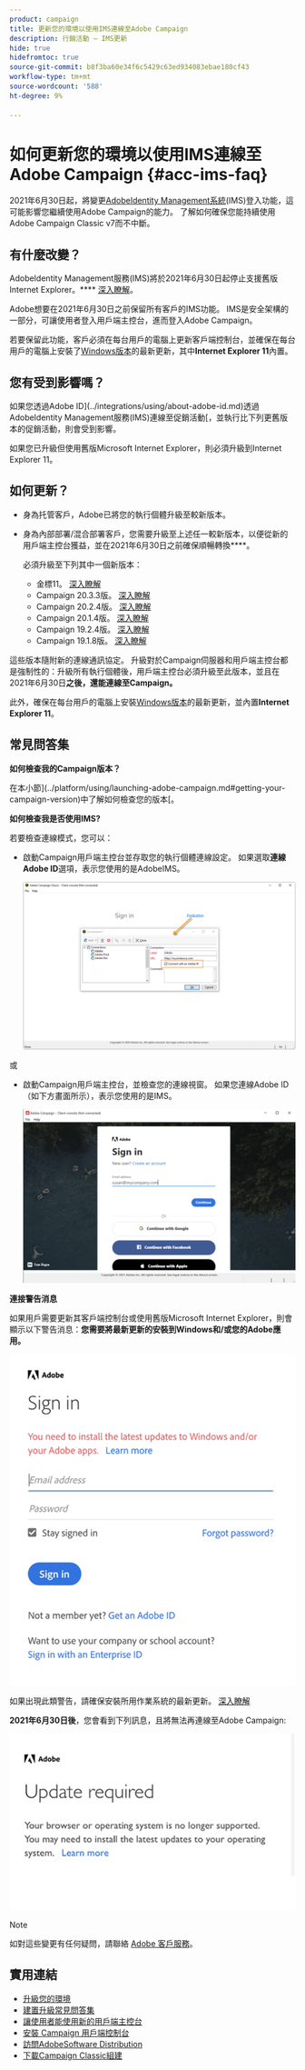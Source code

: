 ```yaml
---
product: campaign
title: 更新您的環境以使用IMS連線至Adobe Campaign
description: 行銷活動 — IMS更新
hide: true
hidefromtoc: true
source-git-commit: b8f3ba60e34f6c5429c63ed934083ebae180cf43
workflow-type: tm+mt
source-wordcount: '588'
ht-degree: 9%

---
```


# 如何更新您的環境以使用IMS連線至Adobe Campaign {#acc-ims-faq}

2021年6月30日起，將變更[AdobeIdentity Management系統](https://helpx.adobe.com/enterprise/using/identity.html)(IMS)登入功能，這可能影響您繼續使用Adobe Campaign的能力。 了解如何確保您能持續使用Adobe Campaign Classic v7而不中斷。

## 有什麼改變？

AdobeIdentity Management服務(IMS)將於2021年6月30日起停止支援舊版Internet Explorer。**** [深入瞭解](https://helpx.adobe.com/x-productkb/global/update-operating-system-and-browser.html)。

Adobe想要在2021年6月30日之前保留所有客戶的IMS功能。 IMS是安全架構的一部分，可讓使用者登入用戶端主控台，進而登入Adobe Campaign。

若要保留此功能，客戶必須在每台用戶的電腦上更新客戶端控制台，並確保在每台用戶的電腦上安裝了[Windows版本](../rn/using/compatibility-matrix.md#ClientConsoleoperatingsystems)的最新更新，其中&#x200B;**Internet Explorer 11**&#x200B;內置。

## 您有受到影響嗎？

如果您透過Adobe ID](../integrations/using/about-adobe-id.md)透過AdobeIdentity Management服務(IMS)連線至促銷活動[，並執行比下列更舊版本的促銷活動，則會受到影響。

如果您已升級但使用舊版Microsoft Internet Explorer，則必須升級到Internet Explorer 11。

## 如何更新？

* 身為托管客戶，Adobe已將您的執行個體升級至較新版本。

* 身為內部部署/混合部署客戶，您需要升級至上述任一較新版本，以便從新的用戶端主控台獲益，並在2021年6月30日之前確保順暢轉換&#x200B;****。

   必須升級至下列其中一個新版本：

   * 金標11。 [深入瞭解](../rn/using/gold-standard.md)
   * Campaign 20.3.3版。 [深入瞭解](../rn/using/release--20-3.md)
   * Campaign 20.2.4版。 [深入瞭解](../rn/using/release--20-2.md)
   * Campaign 20.1.4版。 [深入瞭解](../rn/using/release--20-1.md)
   * Campaign 19.2.4版。 [深入瞭解](../rn/using/release--19-2.md)
   * Campaign 19.1.8版。 [深入瞭解](../rn/using/release--19-1.md)

這些版本隨附新的連線通訊協定。 升級對於Campaign伺服器和用戶端主控台都是強制性的：升級所有執行個體後，用戶端主控台必須升級至此版本，並且在2021年6月30日&#x200B;**之後，還能連線至Campaign。**

此外，確保在每台用戶的電腦上安裝[Windows版本](../rn/using/compatibility-matrix.md#ClientConsoleoperatingsystems)的最新更新，並內置&#x200B;**Internet Explorer 11**。

## 常見問答集

**如何檢查我的Campaign版本？**

在本小節](../platform/using/launching-adobe-campaign.md#getting-your-campaign-version)中了解如何檢查您的版本[。


**如何檢查我是否使用IMS?**

若要檢查連線模式，您可以：

* 啟動Campaign用戶端主控台並存取您的執行個體連線設定。 如果選取&#x200B;**連線Adobe ID**&#x200B;選項，表示您使用的是AdobeIMS。

   ![](../integrations/using/assets/ims_1.png)

或

* 啟動Campaign用戶端主控台，並檢查您的連線視窗。 如果您連線Adobe ID（如下方畫面所示），表示您使用的是IMS。

   ![](../integrations/using/assets/adobeID.png)

**連接警告消息**

如果用戶需要更新其客戶端控制台或使用舊版Microsoft Internet Explorer，則會顯示以下警告消息：**您需要將最新更新的安裝到Windows和/或您的Adobe應用。**

![](../integrations/using/assets/do-not-localize/errorMsg.png)

如果出現此類警告，請確保安裝所用作業系統的最新更新。 [深入瞭解](https://helpx.adobe.com/x-productkb/global/update-operating-system-and-browser.html)

**2021年6月30日後**，您會看到下列訊息，且將無法再連線至Adobe Campaign:

![](../integrations/using/assets/do-not-localize/errorUpdateReq.png)

>[!NOTE]
>
>如對這些變更有任何疑問，請聯絡 [Adobe 客戶服務](https://helpx.adobe.com/tw/enterprise/admin-guide.html/enterprise/using/support-for-experience-cloud.ug.html)。


## 實用連結

* [升級您的環境](../production/using/build-upgrade.md)
* [建置升級常見問答集](../platform/using/faq-build-upgrade.md)
* [讓使用者能使用新的用戶端主控台](../installation/using/client-console-availability-for-windows.md)
* [安裝 Campaign 用戶端控制台](../installation/using/installing-the-client-console.md)
* [訪問AdobeSoftware Distribution](https://experienceleague.adobe.com/docs/experience-cloud/software-distribution/home.html?lang=en)
* [下載Campaign Classic組建](https://experience.adobe.com/#/downloads/content/software-distribution/en/campaign.html)